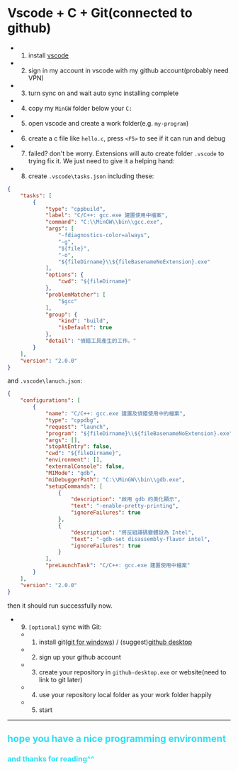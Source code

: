 # Vscode + C + Git(connected to github)

* 1. install [vscode](https://code.visualstudio.com/)
* 2. sign in my account in vscode with my github account(probably need VPN)
* 3. turn sync on and wait auto sync installing complete
* 4. copy my `MinGW` folder below your `C:`
* 5. open vscode and create a work folder(e.g. `my-program`)
* 6. create a c file like `hello.c`, press `<F5>` to see if it can run and debug
* 7. failed? don't be worry. Extensions will auto create folder `.vscode` to trying fix it. We just need to give it a helping hand:
* 8. create `.vscode\tasks.json` including these:

```json
{
    "tasks": [
        {
            "type": "cppbuild",
            "label": "C/C++: gcc.exe 建置使用中檔案",
            "command": "C:\\MinGW\\bin\\gcc.exe",
            "args": [
                "-fdiagnostics-color=always",
                "-g",
                "${file}",
                "-o",
                "${fileDirname}\\${fileBasenameNoExtension}.exe"
            ],
            "options": {
                "cwd": "${fileDirname}"
            },
            "problemMatcher": [
                "$gcc"
            ],
            "group": {
                "kind": "build",
                "isDefault": true
            },
            "detail": "偵錯工具產生的工作。"
        }
    ],
    "version": "2.0.0"
}
```

and `.vscode\lanuch.json`:

```json
{
    "configurations": [
        {
            "name": "C/C++: gcc.exe 建置及偵錯使用中的檔案",
            "type": "cppdbg",
            "request": "launch",
            "program": "${fileDirname}\\${fileBasenameNoExtension}.exe",
            "args": [],
            "stopAtEntry": false,
            "cwd": "${fileDirname}",
            "environment": [],
            "externalConsole": false,
            "MIMode": "gdb",
            "miDebuggerPath": "C:\\MinGW\\bin\\gdb.exe",
            "setupCommands": [
                {
                    "description": "啟用 gdb 的美化顯示",
                    "text": "-enable-pretty-printing",
                    "ignoreFailures": true
                },
                {
                    "description": "將反組譯碼變體設為 Intel",
                    "text": "-gdb-set disassembly-flavor intel",
                    "ignoreFailures": true
                }
            ],
            "preLaunchTask": "C/C++: gcc.exe 建置使用中檔案"
        }
    ],
    "version": "2.0.0"
}
```

then  it should run successfully now.

* 9. `[optional]` sync with Git:
  * 1. install git([git for windows](https://git-scm.com/book/zh/v2/%E8%B5%B7%E6%AD%A5-%E5%AE%89%E8%A3%85-Git)) / (suggest)[github desktop](https://desktop.github.com/)
  * 2. sign up your github account
  * 3. create your repository in `github-desktop.exe` or website(need to link to git later)
  * 4. use your repository local folder as your work folder happily
  * 5. start

***

## <font color =#30dff3>hope you have a nice programming environment</font>

### <font color =#30dff3>and thanks for reading^^</font>
